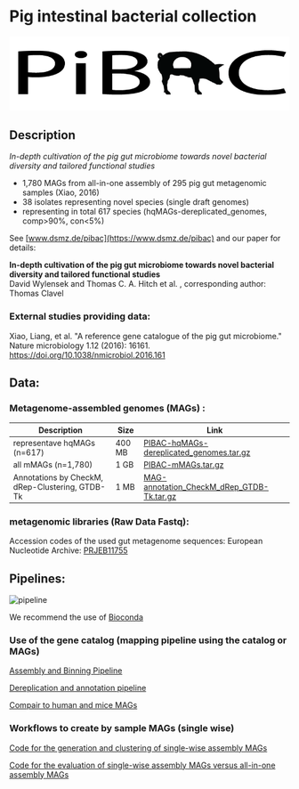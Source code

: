 #  Pig intestinal bacterial collection 

![logo](/images/pibac_logo.png)

## Description

*In-depth cultivation of the pig gut microbiome towards novel bacterial diversity and tailored functional studies*
  - 1,780 MAGs from all-in-one assembly of 295 pig gut metagenomic samples (Xiao, 2016)
  - 38 isolates representing novel species (single draft genomes)
  - representing in total 617 species (hqMAGs-dereplicated_genomes, comp>90%, con<5%)

See [www.dsmz.de/pibac](https://www.dsmz.de/pibac) and our paper for details:

**In-depth cultivation of the pig gut microbiome towards novel bacterial diversity and tailored functional studies**  
David Wylensek and Thomas C. A. Hitch et al. , corresponding author: Thomas Clavel

### External studies providing data:

Xiao, Liang, et al. "A reference gene catalogue of the pig gut microbiome." Nature microbiology 1.12 (2016): 16161. https://doi.org/10.1038/nmicrobiol.2016.161


## Data:

### Metagenome-assembled genomes (MAGs) :

| Description | Size | Link |
|--|--|--|
| representave hqMAGs (n=617) | 400 MB | [PIBAC-hqMAGs-dereplicated_genomes.tar.gz](https://onedrive.live.com/download?cid=36ADEB4B3D109F6F&resid=36ADEB4B3D109F6F%2138671&authkey=AO-S48yf1OvVk8U) | 
| all mMAGs (n=1,780) | 1 GB | [PIBAC-mMAGs.tar.gz](https://onedrive.live.com/download?cid=36ADEB4B3D109F6F&resid=36ADEB4B3D109F6F%2138674&authkey=APp2rvi3v3pLnts) | 
| Annotations by CheckM, dRep-Clustering, GTDB-Tk | 1 MB | [MAG-annotation_CheckM_dRep_GTDB-Tk.tar.gz](https://onedrive.live.com/download?cid=36ADEB4B3D109F6F&resid=36ADEB4B3D109F6F%2138673&authkey=AC-8-4mBr0U5zjg) |

### metagenomic libraries (Raw Data Fastq):

Accession codes of the used gut metagenome sequences:
European Nucleotide Archive: [PRJEB11755](http://www.ebi.ac.uk/ena/data/view/PRJEB11755)

## Pipelines:

![pipeline](/images/pipeline.png)

We recommend the use of [Bioconda](http://bioconda.github.io/)

### Use of the gene catalog (mapping pipeline using the catalog or MAGs)

[Assembly and Binning Pipeline](/assembly-binning-pipeline.md)

[Dereplication and annotation pipeline ](/dRep-pipeline.md)

[Compair to human and mice MAGs](/dRep-pipeline.md)


### Workflows to create by sample MAGs (single wise)

[Code for the generation and clustering of single-wise assembly MAGs](/sMAG-pipeline.md)

[Code for the evaluation of single-wise assembly MAGs versus all-in-one assembly MAGs](/evaluation/README.md)

